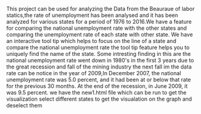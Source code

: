 This project can be used for analyzing the Data from the Beauraue of labor statics,the rate of unemployment has been analysed and it has been analyzed for various states for a period of 1976 to 2016.We have a feature for comparing the national unemployment rate with the other states and comparing the unemployment rate of each state with other state.
We have an interactive tool tip which helps to focus on the line of a state and compare the national unemployment rate 
the tool tip feature helps you to uniquely find the name of the state.
Some intresting finding in this are
the national unemployment rate went down in 1980's in the first 3 years due to the great recession and fall of the mining industry
the next fall im the data rate can be notice in the year of 2009,In December 2007, the national unemployment rate was 5.0 percent, and it had been at or below that rate for the previous 30 months. At the end of the recession, in June 2009, it was 9.5 percent.
we have the new1.html file which can be run to get the visualization select different states to get the visualation on the graph and deselect them

